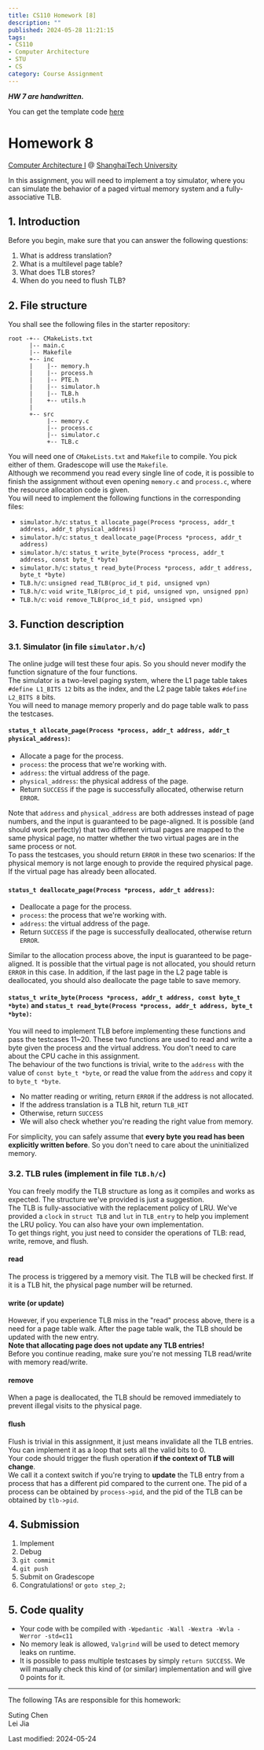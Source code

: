 ```yaml
---
title: CS110 Homework [8]
description: ""
published: 2024-05-28 11:21:15
tags:
- CS110
- Computer Architecture
- STU
- CS
category: Course Assignment
---
```


***HW 7 are handwritten.***

You can get the template code [here](https://classroom.github.com/a/NeKHp1pi)

<!--more-->

# Homework 8

[Computer Architecture I](https://toast-lab.sist.shanghaitech.edu.cn/courses/CS110@ShanghaiTech/Spring-2024/index.html) @ [ShanghaiTech University](https://www.shanghaitech.edu.cn/)  

  
In this assignment, you will need to implement a toy simulator, where you can simulate the behavior of a paged virtual memory system and a fully-associative TLB.  


## 1. Introduction

Before you begin, make sure that you can answer the following questions:

1. What is address translation?
2. What is a multilevel page table?
3. What does TLB stores?
4. When do you need to flush TLB?

## 2. File structure

You shall see the following files in the starter repository:
```
root -+-- CMakeLists.txt
      |-- main.c
      |-- Makefile
      +-- inc
      |    |-- memory.h
      |    |-- process.h
      |    |-- PTE.h
      |    |-- simulator.h
      |    |-- TLB.h
      |    +-- utils.h
      |
      +-- src
           |-- memory.c
           |-- process.c
           |-- simulator.c
           +-- TLB.c
```
You will need one of `CMakeLists.txt` and `Makefile` to compile. You pick either of them. Gradescope will use the `Makefile`.  
Although we recommend you read every single line of code, it is possible to finish the assignment without even opening `memory.c` and `process.c`, where the resource allocation code is given.  
You will need to implement the following functions in the corresponding files:

- `simulator.h/c`: `status_t allocate_page(Process *process, addr_t address, addr_t physical_address)`
- `simulator.h/c`: `status_t deallocate_page(Process *process, addr_t address)`
- `simulator.h/c`: `status_t write_byte(Process *process, addr_t address, const byte_t *byte)`
- `simulator.h/c`: `status_t read_byte(Process *process, addr_t address, byte_t *byte)`
- `TLB.h/c`: `unsigned read_TLB(proc_id_t pid, unsigned vpn)`
- `TLB.h/c`: `void write_TLB(proc_id_t pid, unsigned vpn, unsigned ppn)`
- `TLB.h/c`: `void remove_TLB(proc_id_t pid, unsigned vpn)`

## 3. Function description

### 3.1. Simulator (in file `simulator.h/c`)

The online judge will test these four apis. So you should never modify the function signature of the four functions.  
The simulator is a two-level paging system, where the L1 page table takes `#define L1_BITS 12` bits as the index, and the L2 page table takes `#define L2_BITS 8` bits.  
You will need to manage memory properly and do page table walk to pass the testcases.

#### `status_t allocate_page(Process *process, addr_t address, addr_t physical_address)`:

- Allocate a page for the process.
- `process`: the process that we're working with.
- `address`: the virtual address of the page.
- `physical_address`: the physical address of the page.
- Return `SUCCESS` if the page is successfully allocated, otherwise return `ERROR`.

Note that `address` and `physical_address` are both addresses instead of page numbers, and the input is guaranteed to be page-aligned. It is possible (and should work perfectly) that two different virtual pages are mapped to the same physical page, no matter whether the two virtual pages are in the same process or not.  
To pass the testcases, you should return `ERROR` in these two scenarios: If the physical memory is not large enough to provide the required physical page. If the virtual page has already been allocated.

#### `status_t deallocate_page(Process *process, addr_t address)`:

- Deallocate a page for the process.
- `process`: the process that we're working with.
- `address`: the virtual address of the page.
- Return `SUCCESS` if the page is successfully deallocated, otherwise return `ERROR`.

Similar to the allocation process above, the input is guaranteed to be page-aligned. It is possible that the virtual page is not allocated, you should return `ERROR` in this case. In addition, if the last page in the L2 page table is deallocated, you should also deallocate the page table to save memory.

#### `status_t write_byte(Process *process, addr_t address, const byte_t *byte)` and `status_t read_byte(Process *process, addr_t address, byte_t *byte)`:

You will need to implement TLB before implementing these functions and pass the testcases 11~20. These two functions are used to read and write a byte given the process and the virtual address. You don't need to care about the CPU cache in this assignment.  
The behaviour of the two functions is trivial, write to the `address` with the value of `const byte_t *byte`, or read the value from the `address` and copy it to `byte_t *byte`.

- No matter reading or writing, return `ERROR` if the address is not allocated.
- If the address translation is a TLB hit, return `TLB_HIT`
- Otherwise, return `SUCCESS`
- We will also check whether you're reading the right value from memory.

For simplicity, you can safely assume that **every byte you read has been explicitly written before**. So you don't need to care about the uninitialized memory.

### 3.2. TLB rules (implement in file `TLB.h/c`)

You can freely modify the TLB structure as long as it compiles and works as expected. The structure we've provided is just a suggestion.  
The TLB is fully-associative with the replacement policy of LRU. We've provided a `clock` in `struct TLB` and `lut` in `TLB_entry` to help you implement the LRU policy. You can also have your own implementation.  
To get things right, you just need to consider the operations of TLB: read, write, remove, and flush.

#### read

The process is triggered by a memory visit. The TLB will be checked first. If it is a TLB hit, the physical page number will be returned.

#### write (or update)

However, if you experience TLB miss in the "read" process above, there is a need for a page table walk. After the page table walk, the TLB should be updated with the new entry.  
**Note that allocating page does not update any TLB entries!**  
Before you continue reading, make sure you're not messing TLB read/write with memory read/write.

#### remove

When a page is deallocated, the TLB should be removed immediately to prevent illegal visits to the physical page.

#### flush

Flush is trivial in this assignment, it just means invalidate all the TLB entries. You can implement it as a loop that sets all the valid bits to 0.  
Your code should trigger the flush operation **if the context of TLB will change**.  
We call it a context switch if you're trying to **update** the TLB entry from a process that has a different pid compared to the current one. The pid of a process can be obtained by `process->pid`, and the pid of the TLB can be obtained by `tlb->pid`.

## 4. Submission

1. Implement
2. Debug
3. `git commit`
4. `git push`
5. Submit on Gradescope
6. Congratulations! or `goto step_2;`

## 5. Code quality

- Your code with be compiled with `-Wpedantic -Wall -Wextra -Wvla -Werror -std=c11`
- No memory leak is allowed, `Valgrind` will be used to detect memory leaks on runtime.
- It is possible to pass multiple testcases by simply `return SUCCESS`. We will manually check this kind of (or similar) implementation and will give 0 points for it.

---

The following TAs are responsible for this homework:

Suting Chen <chenst AT shanghaitech.edu.cn>  
Lei Jia <jialei2022 AT shanghaitech.edu.cn>  

  

Last modified: 2024-05-24
